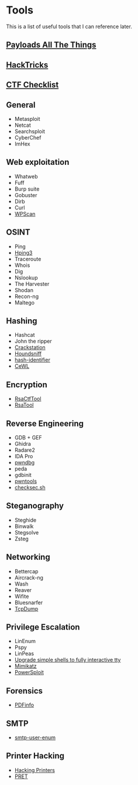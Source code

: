 # Tools

This is a list of useful tools that I can reference later.

## [Payloads All The Things](https://github.com/swisskyrepo/PayloadsAllTheThings)
## [HackTricks](https://book.hacktricks.xyz/)
## [CTF Checklist](https://fareedfauzi.gitbook.io/ctf-checklist-for-beginner/)

## General
- Metasploit
- Netcat
- Searchsploit
- CyberChef
- ImHex

## Web exploitation
- Whatweb
- Fuff
- Burp suite
- Gobuster
- Dirb
- Curl
- [WPScan](https://github.com/wpscanteam/wpscan)

## OSINT
- Ping
- [Hping3](https://github.com/antirez/hping)
- Traceroute
- Whois
- Dig
- Nslookup
- The Harvester
- Shodan
- Recon-ng
- Maltego

## Hashing
- Hashcat
- John the ripper
- [Crackstation](https://crackstation.net/)
- [Houndsniff](https://github.com/MichaelDim02/houndsniff)
- [hash-identifier](https://gitlab.com/kalilinux/packages/hash-identifier/-/tree/kali/master)
- [CeWL](https://github.com/digininja/CeWL)

## Encryption
- [RsaCtfTool](https://github.com/Ganapati/RsaCtfTool)
- [RsaTool](https://github.com/ius/rsatool)

## Reverse Engineering
- GDB + GEF
- Ghidra
- Radare2
- IDA Pro
- [pwndbg](https://github.com/pwndbg/pwndbg)
- peda
- gdbinit
- [pwntools](https://github.com/Gallopsled/pwntools)
- [checksec.sh](https://github.com/slimm609/checksec.sh)

## Steganography
- Steghide
- Binwalk
- Stegsolve
- Zsteg

## Networking
- Bettercap
- Aircrack-ng
- Wash
- Reaver
- Wifite
- Bluesnarfer
- [TcpDump](https://www.tcpdump.org/)

## Privilege Escalation
- LinEnum
- Pspy
- LinPeas
- [Upgrade simple shells to fully interactive tty](https://blog.ropnop.com/upgrading-simple-shells-to-fully-interactive-ttys/)
- [Mimikatz](https://github.com/gentilkiwi/mimikatz)
- [PowerSploit](https://github.com/PowerShellMafia/PowerSploit)

## Forensics
- [PDFinfo](https://www.xpdfreader.com/index.html)

## SMTP
- [smtp-user-enum](https://pentestmonkey.net/tools/user-enumeration/smtp-user-enum)

## Printer Hacking
- [Hacking Printers](http://hacking-printers.net/)
- [PRET](https://github.com/RUB-NDS/PRET)
